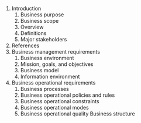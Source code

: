 1. Introduction
    1. Business purpose
    2. Business scope
    3. Overview
    4. Definitions
    5. Major stakeholders
2. References
3. Business management requirements
    1. Business environment
    2. Mission, goals, and objectives
    3. Business model
    4. Information environment
4. Business operational requirements
    1. Business processes
    2. Business operational policies and rules
    3. Business operational constraints
    4. Business operational modes
    5. Business operational quality Business structure
